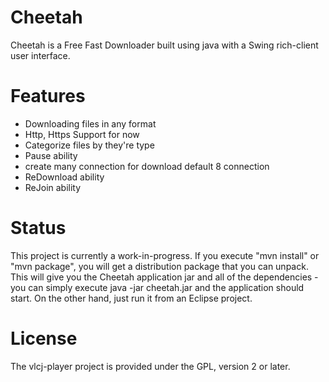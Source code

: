 # Cheetah
Cheetah is a Free Fast Downloader built using java with a Swing rich-client user interface.

# Features
* Downloading files in any format
* Http, Https Support for now
* Categorize files by they're type
* Pause ability
* create many connection for download default 8 connection
* ReDownload ability
* ReJoin ability

# Status
This project is currently a work-in-progress.
If you execute "mvn install" or "mvn package", you will get a distribution package that you can unpack. This will give you the Cheetah application jar and all of the dependencies - you can simply execute java -jar cheetah.jar and the application should start.
On the other hand, just run it from an Eclipse project.

# License
The vlcj-player project is provided under the GPL, version 2 or later.
